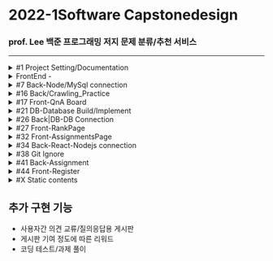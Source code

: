 # 2022-1Software Capstonedesign

### prof. Lee 백준 프로그래밍 저지 문제 분류/추천 서비스

---

<details><summary>#1 Project Setting/Documentation</summary>
  
  #### Contributors
  |No.|Student_ID|Dev_ID|GitHub_ID|Name|
  |--|:--:|--:|--|--|
  |`1`|_201732009_|`N`|`N`n98|김윤서|
  |`2`|_201732024_|`S`|`S`tyx2021|이영수|
  |`3`|_201732028_|`L`|`L`EEHYUNBOK|이현복|
  |`4`|_201736023_|`A`|`A`hnseokbeom|안석범|
  #### 회의록  
  |No.|방식|주제|회의내용|날짜|
  |--|--|--|--|--|
  |`0.` |*Off*|Full|팀 결성 및 역할 배분|2022-03-08|
  |`1.` |*Off*|Full|프로젝트 기획 및 구상 + [부가 기능](#추가-구현-기능)|2022-03-09|
  |`2.` |*Off*|Full|각 파트별 예제 연습|2022-03-11|
  |`3.` |*Off*|Full|기획안 토대 컴포넌트 기획/진행상황 공유|2022-03-15|
  |`4.` |*Off*|Front|화면 구상 기획, 레이아웃 작성|2022-03-18|
  |`5.` |*Off*|Full|작업 내용 공유/단체 스터디, 의견 교환|2022-03-21|
  |`6.` |*On*|Full|_지도교수 피드백, 개발 방향성 수정_|2022-03-22|
  |`7.` |*Off*|Full|백-프론트 협업 회의|2022-03-23|
  |`8.` |*Off*|Front|_프론트엔드 user페이지 화면 개발 회의_|2022-03-27|
  |`9.` |*On*|Back|_크롤링 구상 및 테스트_|2022-03-29|
  |`10.` |*Off*|Full|정기 회의<br/>기획 보완/구현 계획 수립<br/>프레젠테이션 준비/계획서 작성|2022-03-30|
  |`11.` |*On*|Front|_기획안 PT/Other Team PT/Front-layout|2022-04-05|
  |`12.` |*Off*|Full|Front-User Page imp, QnA Page layout<br>Back-Crawling, MySql Peristalsis|2022-04-06|
  |`13.`|*On*|Full|_개발 진척 보고/개발 로드맵 보완|2022-04-12|
  |`14.`|*Off*|Full|풀타임 회의-브랜치/이슈 정리, 프론트-백 연동|2022-04-13|
  |`15.`|*Off*|Full|풀타임 회의-전체 페이지 구현, AWS 연동|2022-04-19|
  |`16.`|*On*|Back|_Node-React 연동 관련 버그리포팅|2022-04-24|
  |`17.`|*Off*|Full|Node-React 연동, 브랜치 통합, 문서 관리<br>구현된 페이지 레이아웃 관리, 개발 방향성 수정|2022-04-25|
  |`18.`|*Off*|Full|Git 버전 관리, gitignore 설정 및 브랜치 관리<br>크롤링 확장 및 보수, 프론트 페이지 추가 개발|2022-04-26|
  |`19.`|*Off*|Full|Front-Back 연동 및 데이터 전송|2022-05-02|
  |`20.`|*Off*|Full|Front-Back 연동, 레이아웃 수정, 데이터베이스 구조 수정|2022-05-04|
  |`21.`|*Off*|Full|풀타임 회의-<br>Front_Layout update/QnA update<br>Back_Solved.ac Data Crawling+Assignment by Node.js|2022-05-09|
  |`22.`|*Off*|Front|풀타임 회의-<br>Front_Layout/UI Update|2022-05-10|
  |`23.`|*Off*|Full|풀타임 회의-<br>Front_Layout/UI rebuild<br>Back_React-Node Connecting/Data Crawling|2022-05-18|
  |`24.`|*Off*|Full|풀타임 회의-<br>Front_additional Page Implement<br>Back_Client-Server Connecting<br>Solved.ac API testing|2022-05-19|
  |`25.`|*Off*|Full|풀타임 회의-<br>Front_Layout/UI Update<br>Back_React-Node Connection/Data Crawling Code Update|2022-05-24|
  |`26.`|*Off*|Full|풀타임 회의-<br>Front_Layout/UI Update<br>Back_React-Node Connection|2022-05-25|
  |`27.`|*Off*|Full|풀타임 회의-<br>Front_Layout/UI rebuild<br>Back_React-Node Connection/Error Handling/<br>Data Crawling Code Update|2022-05-30|
  |`28.`|*Off*|Full|풀타임 회의-<br>Front_Layout/UI rebuild/Error Handling<br>Back_React-Node Connection/Error Handling|2022-05-31|
  |`29.`|*Off*|Full|풀타임 회의-<br>Front_Layout/UI Update<br>Back_React-Node Connection|2022-06-06|
  |`30.`|*Off*|Full|풀타임 회의-<br>Front_Layout/UI rebuild<br>Back_React-Node Connection Code Update/Error Handling|2022-06-07|
  |`31.`|*Off*|Full|풀타임 회의-<br>Front_Layout/UI Update/Error Handling<br>Back_React-Node Connection Code Update/Error Handling|2022-06-12|
  |`32.`|*Off*|Full|풀타임 회의-<br>Front_Layout/UI rebuild/Error Handling<br>Back_React-Node Connection/Error Handling/Cleanup Comments/Deploy Test|2022-06-14|
  |`33.`|*Off*|Full|풀타임 회의-<br>Front_Layout/UI rebuild/Error Handling<br>Back_React-Node Connection/Error Handling|2022-06-16|
  ##### TODO
  |No.|Dev|주제|목표|날짜|
  |--|--|--|--|--|
  |`1.`|`N`|B|Assignment_<br>submit Date comfirm|~2022-05-25|
  |`1.`|`S`|F|Front > Back Connection|~2022-04-30|
  |`1.`|`L`|F|QnA Page/Database Connection|~2022-04-30|
  |`1.`|`A`|B|Crawling upgrade/Expansion|~2022-04-30|
  ##### References
  - [JS 개발 환경 설정_기본](https://webnautes.tistory.com/1473)
  - [React 기본 세팅](https://blog.ull.im/engineering/2018/11/30/using-react-in-vs-code.html)
  - [React 기본 세팅시 오류](https://stackoverflow.com/questions/68857411/npm-warn-deprecated-tar2-2-2-this-version-of-tar-is-no-longer-supported-and-w)
  - [ ㄴ Solution 2](https://exerror.com/npm-warn-deprecated-tar2-2-2-this-version-of-tar-is-no-longer-supported-and-will-not-receive-security-updates-please-upgrade-asap/)
  - [React 터미널 권한 세팅](https://hellcoding.tistory.com/entry/VSCode-%EC%98%A4%EB%A5%98-%EC%9D%B4-%EC%8B%9C%EC%8A%A4%ED%85%9C%EC%97%90%EC%84%9C-%EC%8A%A4%ED%81%AC%EB%A6%BD%ED%8A%B8%EB%A5%BC-%EC%8B%A4%ED%96%89%ED%95%A0-%EC%88%98-%EC%97%86%EC%9C%BC%EB%AF%80%EB%A1%9C)
  - [커밋 통합](https://korband.tistory.com/33)
  - [Mac 포트 죽이기](https://88240.tistory.com/475)
  
  </details>
<details><summary>FrontEnd - </summary>
  ####FrontEnd
  <details><summary>#2 Front-MainPage</summary><div markdown="1">
  
  ## Implements-#2
  |구현|구현 중점|날짜|Dev|
  |--|--|--|--|
  |||||
  
  ## Errors-#2
  |문제점|해결방식|날짜|Dev|
  |--|--|--|--|
  |react의 <br>페이지간 이동 기능을 <br>알지 못함|Route로 경로를 정하고 <br>Link로 경로로 이동시키면 된다는 것을 깨달음 |2022-03-21|`S`|
  |login, main, signup의 <br>css가 모든 컴포넌트에 <br>중첩 적용되어 문제|전역 css인 common2.css는 .scss로 변경 후 <br>app.js에 적용하고 각 컴포넌트에 적용할 각 css들은 <br>scss로 변경 후 최상위 태그에 적용|2022-03-21|`S`|
  |react에서 table 안에 바로<br>tr 태그 사용 시 오류| table 안에 thead 태그 or tbody 태그를 쓰고 tr 태그를 사용해야 함<br>(이유 = React가 rerender를 진행할 때,<br>DOM tree가 예상과는 달리 진행될 수 있으므로)|2022-03-22|`L`|
  
  </details>

<details><summary>#3 Front-User Profile</summary>
  
  ## Implements-#3
  |구현|구현 중점|날짜|Dev|
  |--|--|--|--|
  |완료|그래프와 테이블을 세로가 아닌 가로로 변경|2022-04-06|`S`|
  |완료|난이도 분포 테이블 열고 접기 기능 구현|2022-04-10|`S`|
  
  ## Errors-#3
  |문제점|해결방식|날짜|Dev|
  |--|--|--|--|
  |iframe solved 연결 문제|solved의 유저페이지를 직접 연결하면 404 에러가 발생<br>solved의 유저페이지/history로 우회하여 문제 해결|2022-03-25|`L`|
  |iframe안의 크기를 페이지간 이동할<br>경우 일정하게 표시해야함|inline style의 height를 100vh로 설정하여 해결<br>vh = viewport height <br>현재 실행중인 스크린 크기에 맞춰 상대적 크기를 반환|2022-03-25|`S`|
  |map 함수에서 key값 미사용 오류|react에서 map()메서드를 사용하기 위해서는 배열마다 독립적인 key값을 설정 해줘야 함<br>불필요한 리렌더링을 방지|2022-04-05|`L`|
  |table태그 안 2단 maping에 의한<br>리액트 구조 문제|이미지를 table태그 안에 넣을 경우 2단 maping과<br>thead와 tbody가 강제되는 리액트 특성이 존재해<br>그래프를 이미지로 테이블에 넣지않고 따로 분리|2022-04-06|`S`|
  |a태그에서 target 속성 _blank의 보안 문제|a태그에 target을 _blank로 할 경우 오류메시지 출력됨<br>구글링을 통해 알아본 결과 피싱사이트 방지를 위함임을 확인<br>rel='noopener noreferrer'속성을 추가함으로 피싱방지 오류 해결|2022-04-10|`S`|
  |난이도 분포와 태그 분포의 배경색을 위한 공간 나누기|기존 float방식으로 나누었을 때 아래의 태그 분포 div가 보이지 않게 난이도 분포까지 공간을 같이 사용함<br>배경색이 겹치는 문제 발생, 이를 해결하기 위해 'overflow=hidden'속성 사용, 겹치는 부분은 잘라버림|2022-04-10|`S`|
  |난이도 분포 테이블 열고 접기 기능구현을 위한<br>useState() 배열접근 공부|각 티어 이름을 클릭했을 경우 상세 정보 테이블이 열리도록 구현하고 싶음<br>티어 수 크기의 배열을 useState() false로 각 초기화하고 클릭할 때마다 !open 하도록 구현|2022-04-10|`S`|
  |내부 스크롤 기능 활성화 하되 스크롤바 제거|내부 스크롤 있는 태그에  -ms-overflow-style: none;  적용 <br>내부 스크롤 태그 아래에 ::-webkit-scrollbar { display: none; } 적용|2022-04-20|`L`|
  |테이블이 열릴 때 transition을 사용하고 싶음|react mui인 Collapse를 import sx={{}} 속성을 추가하여 크기 조절도 가능<br>안의 <div>를 만드는 원리이기 때문에 table안에서 사용할 경우 css가 충돌 됨<br>충돌 되지 않도록 css를 주의|2022-05-04|`S`|

  </details>

<details><summary>#4 Front-Algorithm/Problem Suggestion</summary>
  
  ## Implements-#4
  |구현|구현 중점|날짜|Dev|
  |--|--|--|--|
  |||||
  
  ## Errors-#4
  |문제점|해결방식|날짜|Dev|
  |--|--|--|--|
  |추천 목록이 나타날 때 transition을 사용하고 싶음|react mui인 Grow를 import<br>CSS가 충돌되지 않도록 주의|2022-05-09|`S`|
  
  </details>

<details><summary>#6 Collaborations</summary>
  
  ## Implements-#6
  |구현|구현 중점|날짜|Dev|
  |--|--|--|--|
  |||||
  
  ## Errors-#6
  |문제점|해결방식|날짜|Dev|
  |--|--|--|--|
  |||||
  
  </details>
  
  </details>

<details><summary>#7 Back-Node/MySql connection</summary><div markdown="1">
  
  ## Implements-#7
  |구현|구현 중점|날짜|Dev|
  |--|--|--|--|
  |테스트|MySql DB와 Node.js Server 연동.<br>서버에서 실행한 쿼리 결과를 json으로 파싱|2020-03-24|`A`|
  |완료|QnA페이지 간의 삭제, 등록, 답변 기능 구현|2022-05-10|`L`|
  |완료|User페이지 유저가 푼 문제<br>Solved API 활용 값 삽입|2022-05-28|`A`|
  |완료|Recommend Page<br>DB연동 후 값 삽입|2022-06-01|`A`|
  
  ## Errors-#7
  |문제점|해결방식|날짜|Dev|
  |--|--|--|--|
  |mysql 연동 문제|검색을 해보니 connection.end()를 사용하면 안되었는데 <br>connection.end()를 사용하여서현재 json으로 <br>값이 도출이 되지 않았습니다 그래서 <br>.end()를 주석처리 하고 진행하였다.|2022-03-21|`A`|
  |pullrequest|새로운 브랜치를 만든 후(github상에 있지 않는) github remote를 하고, <br>필요파일을 만든다 그 후에 git pull origin main을 한다 그 이후에 vscode를 이용해서<br>github pullrequest라는 플러그인을 이용하여 해결|2022-03-21|`A`|
  |pullrequest|inflearn공부를 통하여 실습한 sql connect 풀 리퀘스트를 하려하였지만, <br>git pull에서부터 문제가 생겨서 <br>git pull origin main --allow-unrelated-histories로  연결하여서 해결하였다.|2022-03-22|`A`|
  |QnA의 컨텐츠와 그의 답변을 QnA와 QnAInner 테이블에서 select join으로 한번에 불러오려고 하였으나 <br> 중복이 많이 select되고 QnA 안에 있는 답변들이 객체 값 안으로 출력 불가| QnA와 QnAInner 테이블에서 select join 시 자동적으로 불러오지 QnA객체 안에 답변들이 들어오지 않는다.<br>그래서, QnA QnAInner 따로 불러온 뒤 QnA의 ID값에 따라 답변들을 출력함|2022-05-10|`L`|
  |문제 추천 페이지|해당 유저 기준 위 아래 2명씩<br>해당 유저는 풀지 않았지만, 다른 유저는 푼<br>문제리스트를 출력해줄 때 위가 존재하지 않는 1등<br>아래가 존재하지 않는 꼴등이 존재 그래서<br>점화식을 이용하여 해결|2022-06-01|`A`|
  
  </details>
  
<details><summary>#16 Back/Crawling_Practice</summary><div markdown="1">
  
  ## Implements-#16
  |구현|구현 중점|날짜|Dev|
  |--|--|--|--|
  |완료|크롤링 반복 시 과부하<br>[Thread.sleep()](https://www.delftstack.com/ko/howto/java/how-to-delay-few-seconds-in-java/)|2022-04-30|`A`|
  |완료|현재 기준 데이터베이스 값 전부 삽입 완료|2022-05-18|`A`|
  |완료|크롤링하는 페이지의 UI변경<br>크롤링 코드 업데이트|2022-06-02|`A`|
  |완료|학생등록 시 전체 학생 업데이트|2022-06-12|`A`|
  
  
  ## Errors-#16
  |문제점|해결방식|날짜|Dev|
  |--|--|--|--|
  |크롤링 시<br>Jsoup 사용안될 때|https://mavenrepository.com<br>->org.jsoup 검색<br>->Jsoup Java HTML Parser<br>jsoup 최신버전 클릭<br>->pom.xml파일에br->dependencies에 추가하기|2022-03-25|`A`|
  |백준 유저페이지<br>크롤링|맞은 문제, 시도했지만 맞추지 못한 문제,<br>번외 문제 등의 구분이<br>명확하지 않아서 헤매었지만,URL링크 자체를 변경하여 해결함|2022-03-27|`A`|
  |Solved <br>문제 크롤링|정답률 크롤링 시 없어진 문제들이<br>존재하는데 그 문제들을 찾아내는 for문 안에<br>try-catch문을 넣어서<br> 건너뛰게 처리함|2022-05-01|`A`|
  |Solved User<br> 크롤링|유저페이지에 난이도 분포, 태그분포<br>값들이 보이지 않아서 유저가 푼 전체 문제<br>크롤링을 하였음|2022-05-07|`A`|
  |Solved User<br> 푼 문제 크롤링|전체 문제 크롤링 시 없어진 문제들을<br>제외하고 데이터베이스에 적재한 상태인데<br>없어진 문제를 푼 유저들이 존재함<br>그래서 그 부분에 try-catch문을 넣어서<br>건너뛰게 처리함|2022-05-08|`A`|
  |Solved User<br>푼 문제<br>날짜 및 시간|문제 처리 시 맞았습니다가 아닌 점수로 된 것들 중에서 0점도 정답 처리로 되어 있어서 정규식을 이용하여 문제 해결|2022-05-18|`A`|
  |파싱 시 문제점|크롤링 후 파싱할 때<br> split을 이용하여 값을 뽑은 후<br>진행하였는데, 값이 제대로 나오지 않아<br>코드를 수정하여 해결함|2022-06-10|`A`|
  |크롤링 시 문제점|Solved.ac에서 크롤링 시<br>페이지를 읽지 못하는 경우가 발생<br>그래서 주기를 두고 업데이트 해야함|2022-06-16|`A`|
  
  </details>  
  
<details><summary>#17 Front-QnA Board</summary><div markdown="1">
  
  ## Implements-#17
  |구현|구현 중점|날짜|Dev|
  |--|--|--|--|
  |완료|익명이되 비밀번호 설정 후<br>작성자 확인 가능|2022-03-25|`L`|
  |완료|QnA 작성자 및 QnA 내용을 DB에 넣고 등록 가능하게 구현|2022-05-10|`L`|
  
  ## Errors-#17
  |문제점|해결방식|날짜|Dev|
  |--|--|--|--|
  |setState 데이터 추가 시 기존 데이터에 덧붙이기|setState사용시 const [test, setTest] = useState([]) 인 경우 <br> setTest([...test, 추가 내용])이렇게 해 주어야 기존에 있던 test에 추가 내용을 덧붙이기 가능|2022-04-06|`L`|
  |QnA의 답변 생성 시 생성 이후에 추가된 user는 QnA의 답변 작성 불가 오류|오류 원인 : QnA.js인 상위 컴포넌트에서 innerComment.js인 하위 컴포넌트로 user의 데이터를 생성시에만 전송하여 추가 불가<br>해결 방법 : QnA.js인 상위 컴포넌트에서 user의 존재 여부를 확인하는 compare 함수를 innerComment.js인 하위 컴포넌트로 전송하여 QnA의 답변 추가할때만 compare함수를 호출하여 작성 가능 여부 판별|2022-04-19|`L`|
  |QnA테이블의 값을 불러올 때 불러오는 비동기 함수 뒤에 함수 결과값을<br>react의 변수에 추가 후 출력하였더니<br>변수에 바로 추가가 안되고 출력되는 오류|비동기 함수가 완료 되기 전에 변수에 추가하는 코드가 먼저 실행하여 결과값이 변수에 추가가 안됨<br>비동기 함수 완료되면 추가를 하도록 변경|2022-05-10|`L`|
  
  </details>  
  
<details><summary>#21 DB-Database Build/Implement</summary>
  
  ## Implements-#21
  |구현|구현 중점|날짜|Dev|
  |--|--|--|--|
  |진행|설계대로 DB 구축/보완|2022-04-06|`N`|
  |실패|Oracle Cloud 사용 시도<br>payment 카드 등록 모두 오류.<br>다른카드, 상담사 연결 시도-실패|2022-04-15|`N`|
  |완료|AWS-서버 구축/Mysql DB 구축|2022-04-16|`N`|
  - [Forward Engineering](https://thisisprogrammingworld.tistory.com/124)
  - [LINUX 강의노트](https://o365skhu-my.sharepoint.com/personal/lsj_office_skhu_ac_kr/_layouts/15/onedrive.aspx?originalPath=aHR0cHM6Ly9vMzY1c2todS1teS5zaGFyZXBvaW50LmNvbS86ZjovZy9wZXJzb25hbC9sc2pfb2ZmaWNlX3NraHVfYWNfa3IvRWozazFqWE1jTnBPc1R5UWZ3VjllUVVCMG43NHZncmNjczhTQTdURlhyNG1JZz9ydGltZT1MclFHVTZqbzEwZw&id=%2Fpersonal%2Flsj%5Foffice%5Fskhu%5Fac%5Fkr%2FDocuments%2F%EC%88%98%EC%97%85%5F%EA%B3%B5%EC%9C%A0%2F%EC%A7%80%EB%82%9C%20%EA%B0%95%EC%9D%98%2Fserver%5F2021%5F2%ED%95%99%EA%B8%B0%2Flinux)
  
  ## Errors-#21
  |문제점|해결방식|날짜|Dev|
  |--|--|--|--|
  |Oracle Cloud 계정 생성 실패|Payment 인증을 위한 카드 등록 실패<br>AWS에선 정상적으로 인증되는 카드도 실패<br>오라클 고객센터를 통한 상담 시도<br>정상적 소통 불가. 문제 해결 실패<br>AWS 서버 구축으로 우회|2022-04-15|`A`|
  |DB AUTO_INCREMENT|필요한 값이 0부터 시작인데 테이블 수정 시<br>"AUTO_INCREMENT = 0"<br>을 넣어줘도 값이 변하지 않음<br>" Set session SQL_MODE = “no_auto_value_on_zero” "<br>을 입력해 준 후 AUTO_INCREMENT값에도 0부터 값을 지정해주어야함|2022-04-29|`A`|
  
  </details>

<details><summary>#26 Back|DB-DB Connection</summary>
  
  ## Implements-#26
  |구현|구현 중점|날짜|Dev|
  |--|--|--|--|
  |완료|Local Node.js-AWS Mysql 단순 연동(Get)|2022-04-16|`N`|
  
  ## Errors-#26
  |문제점|해결방식|날짜|Dev|
  |--|--|--|--|
  |서버 외부<br>접속 불가|bind-adress 해제, User grant|2022-04-16|`N`|
  |||||
  
  </details>

  <details><summary>#27 Front-RankPage</summary>
  
  ## Implements-#27
  |구현|구현 중점|날짜|Dev|
  |--|--|--|--|
  |완료|랭킹 페이지 UI 구현|2022-04-13|`S`|
  
  ## Errors-#27
  |문제점|해결방식|날짜|Dev|
  |--|--|--|--|
  |||||
  
  </details>
 
<details><summary>#32 Front-AssignmentsPage</summary>
  
  ## Implements-#32
  |구현|구현 중점|날짜|Dev|
  |--|--|--|--|
  |완료|채점 페이지 UI 구현|2022-04-19|`S`|
  |완료|등록한 강의 목록을 버튼으로 보이게 구현|2022-05-18|`S`|
  |완료|채점 결과 학생의 상세 페이지 구현|2022-05-18|`S`|
  |완료|채점 결과 클립보드에 복사하는 기능 구현|2022-05-19|`S`|
  
  ## Errors-#32
  |문제점|해결방식|날짜|Dev|
  |--|--|--|--|
  |textarea태그의 placeholder에만 값 설정하기|사용자 입력 값과 다르게 힌트에만 css서식을 적용하고자 함<br>css시트에서 ::placeholder로 콜론(:)2개 선택자를 사용하면 됨|2022-04-19|`S`|
  |설명서를 보기좋게 추가하고 싶음|react mui인 mediacard를 import하고<br>드롭 다운 아이콘을 추가해 설명서가 나오도록 구현|2022-05-09|`S`|
  |클립보드에 복사하는 기능을 알지 못함|navigator.clipboard.writeText() 함수에 복사할 텍스트를 매개변수로 보내<br>비동기(async) 함수 내에서 호출한다.|2022-05-19|`S`|
  |algorithm 페이지를 갔다 오면 MUI Button 태그에 문제 발생|algorithm 페이지에 MUI Button을 일반 html button으로 변경|2022-05-24|`S`|
  |React에서 map 시에 key값은 꼭 최상위 태그에 있어야 하지만<br> 삼항연산자 안에 있으면 최상위가 되지 않아 빈 태그로 묶어 놓으면 빈 태그에는 key 속성 사용 불가함|빈 태그에 <React.Fragment></React.Fragment>형식으로 만드면 key 속성 사용 가능|2022-05-31|`L`|
  
  </details>

<details><summary>#34 Back-React-Nodejs connection</summary>
  
  ## Implements-#34
  |구현|구현 중점|날짜|Dev|
  |--|--|--|--|
  |완료|DB데이터 React에서 사용|2022-06-16|`A`|
  |완료|mainPage와 userPage연결 및 데이터 이동|2022-04-29|`S`|
 
  ## Errors-#34
  |문제점|해결방식|날짜|Dev|
  |--|--|--|--|
  |Port연결 문제|nodejs와 mysql연동까지는 localhost로 연결이되지만,<br> React로 값을 보내줄 때 127.0.0.1로 해주어야 함|2022-04-21|`A`|
  |Node react 연동 시 fetch로 data를 입력 받을때<br> promise 형태로만 전송됨|fetch 시 첫번째 then은 http 통신 요청과 응답에서 응답의 정보를 담고 있는 객체 Response Object이므로<br>두번째 then을 써서 첫번째 .then 함수에서 응답 body의 데이터를 받기 가능|2022-04-25|`L`|
  |Link 태그로 url을 변경할 때 값도 같이 전달해야 함|useLocation이라는 hook을 이용하여 현재 머물고 있는 페이지의 정보 객체를 반환 받아 .state로 JSON형태의 값을 사용할 수 있음|2022-04-29|`S`|
  |뒤로가기 버튼을 구현|useNavigate라는 hook을 이용하여 현재 라우트에 쌓인 브라우저 dom을 제어할 수 있는 객체를 반환 받아 객체(-1)로 한 페이지 뒤로 이동할 수 있음, '패스'를 매개변수로 주어서 패스로도 이동 가능|2022-04-29|`S`|
  |url 이동을 useNavigate를 navigate(to, { replace: true })의 형태로 사용 하였을때<br> 전달 인자값를 전달하고 싶었지만 useNavigate()로 전달 인자값 받기 오류|url 이동 hook인 useNavigate()를 통해 페이지 이동하면서 전달 인자값을 전달하고,<br> 이동한 url에서 전달 인자 값은 useLocation()을 통해 데이터를 전달 받는 것이다.|2022-05-19|`L`|
  |에러 처리|Node의 puppeteer를 이용하여<br>크롤링한 후 값이 없을 시<br>에러 처리가 제대로 되지 않음<br>그래서 에러문을 새로 하나 만들어서 해결함|2022-06-10|`A`|
  </details>

  <details><summary>#38 Git Ignore</summary>
  
  ## Implements-#38
  |구현|구현 중점|날짜|Dev|
  |--|--|--|--|
  |||||
  
  ## Errors-#38
  |문제점|해결방식|날짜|Dev|
  |--|--|--|--|
  |이미 node_modules이 git에 올려져 있으면<br>.gitignore에 넣어도 사라지지 않음.|git의 모든 node_modules 삭제<br>이후 gitignore 수정-업로드|2022-04-26|`L`|
  |git status 명령어를 입력하면 나오는 값|.gitignore에서 지정한 값은 git status 명령어의 반환 값으로 출력되어서는 안됨|2022-04-29|`S`|
  
  </details>

<details><summary>#41 Back-Assignment</summary>
  
  ## Implements-#41
  |구현|구현 중점|날짜|Dev|
  |--|--|--|--|
  |완료|Python Crawling Test|2022-05-09|`N`|
  |완료|Node.js Crawling Test|2022-05-09|`N`|
  |완료|Node.js<br>Crawling/Assiginment|2022-05-09|`N`|
  
  ## Errors-#41
  |문제점|해결방식|날짜|Dev|
  |--|--|--|--|
  |403 response 발생|Header에 User-agent 설정.<br>다만 예시 코드가 'cheerio-httpcli'뿐이라 불완전 해결|2022-05-09|`N`|
  |Async 불일치 발생|채점을 위해 반복문 실행 시<br>비동기 실행으로 인해 불일치.<br>async/then 콜백함수 사용해 해결|2022-05-09|`N`|
  |프론트 연동시 동기화|프론트 리액트 페이지와 연동 및 데이터 전송 시<br>비동기 실행으로 인해 결과값 리턴 불가<br>[npm wait-notify](https://www.npmjs.com/package/wait-notify)활용해 해결|2022-05-19|`N`|
  |query result 여러개 전달 불가|[다중 쿼리](https://intrepidgeeks.com/tutorial/nodejs-mysql-runs-multiple-sql-statements)|2020-05-25|`N`|
  
  </details>
  
<details><summary>#44 Front-Register</summary>
  
  ## Implements-#44
  |구현|구현 중점|날짜|Dev|
  |--|--|--|--|
  |완료|교수님의 강의 등록 페이지 구현|2022-05-18|`S`|
  |완료|학생의 등록 페이지 구현|2022-05-18|`S`|
  
  ## Errors-#44
  |문제점|해결방식|날짜|Dev|
  |--|--|--|--|
  
  </details>
  
<details><summary>#X Static contents</summary>
  
  ### 개발 방향성
  - **알고리즘 카테고리별 문제 정렬/제공**(first) >> 알고리즘 추천(second)
  - [배포중 Mixed Content 오류](https://velog.io/@nemo/mixed-content-error)
  
</details>
  

  
## 추가 구현 기능

- 사용자간 의견 교류/질의응답용 게시판
- 게시판 기여 정도에 따른 리워드
- 코딩 테스트/과제 풀이
